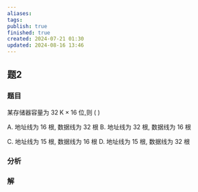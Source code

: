 ```yaml
---
aliases: 
tags: 
publish: true
finished: true
created: 2024-07-21 01:30
updated: 2024-08-16 13:46
---
```

## 题2
### 题目
某存储器容量为 ${32}\mathrm{\;K} \times {16}$ 位,则 ( )

A. 地址线为 16 根, 数据线为 32 根 B. 地址线为 32 根, 数据线为 16 根

C. 地址线为 15 根, 数据线为 16 根 D. 地址线为 15 根, 数据线为 32 根
### 分析

### 解